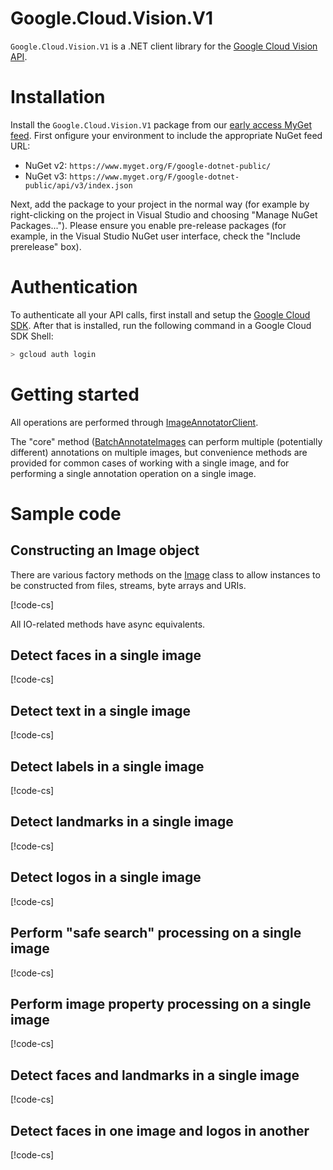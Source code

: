 # Google.Cloud.Vision.V1

`Google.Cloud.Vision.V1` is a .NET client library for the [Google
Cloud Vision API](https://cloud.google.com/vision).

# Installation

Install the `Google.Cloud.Vision.V1` package from our
[early access MyGet
feed](https://www.myget.org/gallery/google-dotnet-public).
First onfigure your environment to include the appropriate NuGet feed
URL:

- NuGet v2: `https://www.myget.org/F/google-dotnet-public/`
- NuGet v3: `https://www.myget.org/F/google-dotnet-public/api/v3/index.json`

Next, add the package to your project in the normal way (for example
by right-clicking on the project in Visual Studio and choosing
"Manage NuGet Packages..."). Please ensure you enable pre-release
packages (for example, in the Visual Studio NuGet user interface,
check the "Include prerelease" box).

# Authentication

To authenticate all your API calls, first install and setup the
[Google Cloud SDK](https://cloud.google.com/sdk/). After that is
installed, run the following command in a Google Cloud SDK Shell:

```sh
> gcloud auth login
```

# Getting started

All operations are performed through
[ImageAnnotatorClient](obj/api/Google.Cloud.Vision.V1.ImageAnnotatorClient.yml).

The "core" method ([BatchAnnotateImages](obj/api/Google.Cloud.Vision.V1.ImageAnnotatorClient.yml#Google_Cloud_Vision_V1_ImageAnnotatorClient_BatchAnnotateImages_System_Collections_Generic_IEnumerable_Google_Cloud_Vision_V1_AnnotateImageRequest__Google_Api_Gax_CallSettings_)
can perform multiple (potentially different) annotations on multiple
images, but convenience methods are provided for common cases of
working with a single image, and for performing a single annotation
operation on a single image.

# Sample code

## Constructing an Image object

There are various factory methods on the
[Image](obj/api/Google.Cloud.Vision.V1.Image.yml) class to allow
instances to be constructed from files, streams, byte arrays and URIs.

[!code-cs[](obj/snippets/Google.Cloud.Vision.V1.Image.txt#FactoryMethods)]

All IO-related methods have async equivalents.

## Detect faces in a single image

[!code-cs[](obj/snippets/Google.Cloud.Vision.V1.ImageAnnotatorClient.txt#DetectFaces)]

## Detect text in a single image

[!code-cs[](obj/snippets/Google.Cloud.Vision.V1.ImageAnnotatorClient.txt#DetectText)]

## Detect labels in a single image

[!code-cs[](obj/snippets/Google.Cloud.Vision.V1.ImageAnnotatorClient.txt#DetectLabels)]

## Detect landmarks in a single image

[!code-cs[](obj/snippets/Google.Cloud.Vision.V1.ImageAnnotatorClient.txt#DetectLandmarks)]

## Detect logos in a single image

[!code-cs[](obj/snippets/Google.Cloud.Vision.V1.ImageAnnotatorClient.txt#DetectLogos)]

## Perform "safe search" processing on a single image

[!code-cs[](obj/snippets/Google.Cloud.Vision.V1.ImageAnnotatorClient.txt#DetectSafeSearch)]

## Perform image property processing on a single image

[!code-cs[](obj/snippets/Google.Cloud.Vision.V1.ImageAnnotatorClient.txt#DetectImageProperties)]

## Detect faces and landmarks in a single image

[!code-cs[](obj/snippets/Google.Cloud.Vision.V1.ImageAnnotatorClient.txt#Annotate)]

## Detect faces in one image and logos in another

[!code-cs[](obj/snippets/Google.Cloud.Vision.V1.ImageAnnotatorClient.txt#BatchAnnotateImages)]
